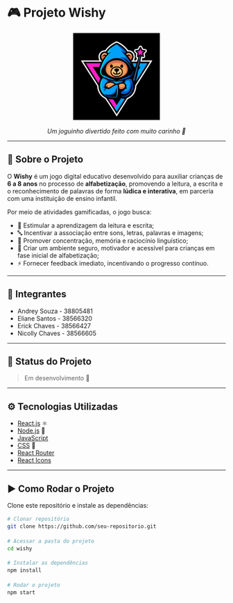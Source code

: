 # 🎮 Projeto Wishy 

<div align="center">
  <img src="src/assets/imagens/Logo.png" alt="Logo do Jogo" width="200"/>
  <p><i>Um joguinho divertido feito com muito carinho 💖</i></p>
</div>

---

## 📖 Sobre o Projeto
O **Wishy** é um jogo digital educativo desenvolvido para auxiliar crianças de **6 a 8 anos** no processo de **alfabetização**, 
promovendo a leitura, a escrita e o reconhecimento de palavras de forma **lúdica e interativa**, em parceria com uma instituição de ensino infantil.  

Por meio de atividades gamificadas, o jogo busca:  
- 📖 Estimular a aprendizagem da leitura e escrita;  
- 🔤 Incentivar a associação entre sons, letras, palavras e imagens;  
- 🧠 Promover concentração, memória e raciocínio linguístico;  
- 🌈 Criar um ambiente seguro, motivador e acessível para crianças em fase inicial de alfabetização;  
- ⚡ Fornecer feedback imediato, incentivando o progresso contínuo.  

---

## 👥 Integrantes

- Andrey Souza - 38805481
- Eliane Santos - 38566320
- Erick Chaves - 38566427
- Nicolly Chaves - 38566605

---

## 🚧 Status do Projeto
> Em desenvolvimento 🚀

---

## ⚙️ Tecnologias Utilizadas
- [React.js](https://react.dev/) ⚛️  
- [Node.js](https://nodejs.org/) 🌱  
- [JavaScript](https://developer.mozilla.org/pt-BR/docs/Web/JavaScript)  
- [CSS](https://developer.mozilla.org/pt-BR/docs/Web/CSS) 🎨  
- [React Router](https://reactrouter.com/)  
- [React Icons](https://react-icons.github.io/react-icons/)  

---

## ▶️ Como Rodar o Projeto

Clone este repositório e instale as dependências:

```bash
# Clonar repositório
git clone https://github.com/seu-repositorio.git

# Acessar a pasta do projeto
cd wishy

# Instalar as dependências
npm install

# Rodar o projeto
npm start
